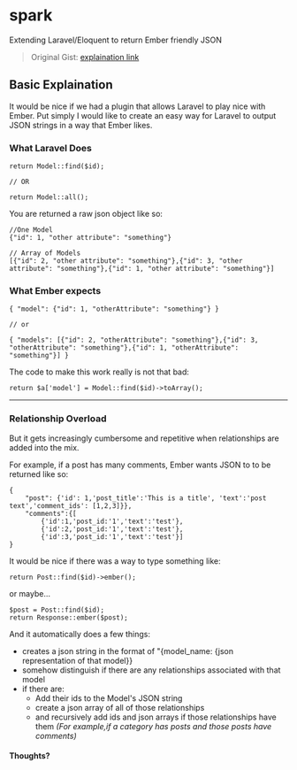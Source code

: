 spark
=====

Extending Laravel/Eloquent to return Ember friendly JSON

> Original Gist: [explaination link](https://gist.github.com/cullymason/6198667)

## Basic Explaination

It would be nice if we had a plugin that allows Laravel to play nice with Ember. Put simply I would like to create an easy way for Laravel to output JSON strings in a way that Ember likes.

### What Laravel Does


```
return Model::find($id);

// OR

return Model::all();
```

You are returned a raw json object like so:

```
//One Model
{"id": 1, "other attribute": "something"}

// Array of Models
[{"id": 2, "other attribute": "something"},{"id": 3, "other attribute": "something"},{"id": 1, "other attribute": "something"}]
```



### What Ember expects


```
{ "model": {"id": 1, "otherAttribute": "something"} }

// or

{ "models": [{"id": 2, "otherAttribute": "something"},{"id": 3, "otherAttribute": "something"},{"id": 1, "otherAttribute": "something"}] }
```

The code to make this work really is not that bad:

```
return $a['model'] = Model::find($id)->toArray();
```

***

### Relationship Overload

But it gets increasingly cumbersome and repetitive when relationships are added into the mix. 

For example, if a post has many comments, Ember wants JSON to to be returned like so:

```
{
	"post": {'id': 1,'post_title':'This is a title', 'text':'post text','comment_ids': [1,2,3]}},
	"comments":{[
		{'id':1,'post_id:'1','text':'test'},
		{'id':2,'post_id:'1','text':'test'},
		{'id':3,'post_id:'1','text':'test'}]
}
```

It would be nice if there was a way to type something like: 

```
return Post::find($id)->ember();
```
or maybe...

```
$post = Post::find($id);
return Response::ember($post);
```

And it automatically does a few things:

- creates a json string in the format of "{model_name: {json representation of that model}}
- somehow distinguish if there are any relationships associated with that model
- if there are:
	- Add their ids to the Model's JSON string
	- create a json array of all of those relationships
	- and recursively add ids and json arrays if those relationships have them 
	_(For example,if a category has posts and those posts have comments)_

#### Thoughts?
